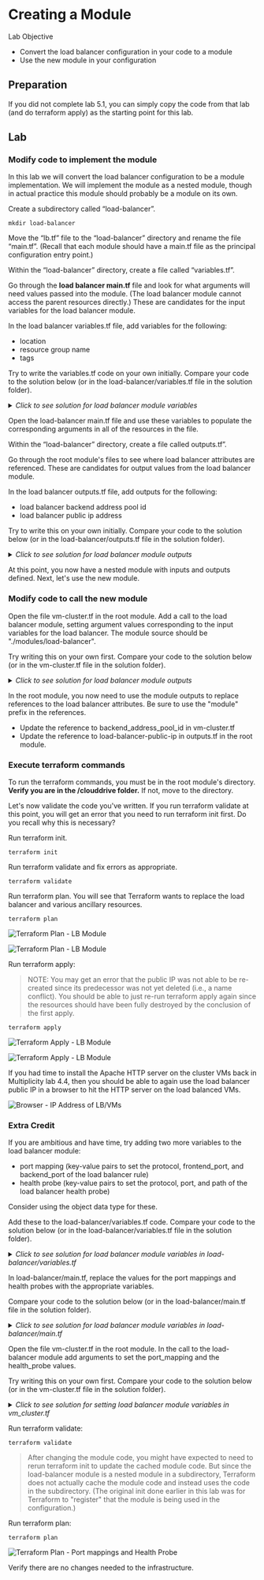 # Creating a Module

Lab Objective
- Convert the load balancer configuration in your code to a module
- Use the new module in your configuration

## Preparation

If you did not complete lab 5.1, you can simply copy the code from that lab (and do terraform apply) as the starting point for this lab.

## Lab

### Modify code to implement the module

In this lab we will convert the load balancer configuration to be a module implementation.  We will implement the module as a nested module, though in actual practice this module should probably be a module on its own.

Create a subdirectory called “load-balancer”.
```
mkdir load-balancer
```

Move the “lb.tf” file to the “load-balancer” directory and rename the file “main.tf”.  (Recall that each module should have a main.tf file as the principal configuration entry point.)

Within the “load-balancer” directory, create a file called “variables.tf”.

Go through the **load balancer main.tf** file and look for what arguments will need values passed into the module.  (The load balancer module cannot access the parent resources directly.)  These are candidates for the input variables for the load balancer module.

In the load balancer variables.tf file, add variables for the following:
  * location
  * resource group name
  * tags

Try to write the variables.tf code on your own initially. Compare your code to the solution below (or in the load-balancer/variables.tf file in the solution folder).

<details>

 _<summary>Click to see solution for load balancer module variables</summary>_

```
variable "location" {
  type = string
}

variable "resource_group_name" {
  type = string
}

variable "tags" {
  type = map(string)
}
```
</details>

Open the load-balancer main.tf file and use these variables to populate the corresponding arguments in all of the resources in the file.

Within the “load-balancer” directory, create a file called outputs.tf”.

Go through the root module's files to see where load balancer attributes are referenced.  These are candidates for output values from the load balancer module.

In the load balancer outputs.tf file, add outputs for the following:
  * load balancer backend address pool id
  * load balancer public ip address

Try to write this on your own initially.  Compare your code to the solution below (or in the load-balancer/outputs.tf file in the solution folder).

<details>

 _<summary>Click to see solution for load balancer module outputs</summary>_

```
output "backend_address_pool_id" {
  value = azurerm_lb_backend_address_pool.lab.id
}

output "public_ip_address" {
  value = azurerm_public_ip.lab-lb.ip_address
}
```
</details>

At this point, you now have a nested module with inputs and outputs defined.  Next, let's use the new module.

### Modify code to call the new module

Open the file vm-cluster.tf in the root module.  Add a call to the load balancer module, setting argument values corresponding to the input variables for the load balancer.  The module source should be "./modules/load-balancer".

Try writing this on your own first. Compare your code to the solution below (or in the vm-cluster.tf file in the solution folder).

<details>

 _<summary>Click to see solution for load balancer module outputs</summary>_

```
module "load-balancer" {
  source = "./load-balancer"

  location            = local.region
  resource_group_name = azurerm_resource_group.lab.name
  tags                = local.common_tags
}
```
</details>

In the root module, you now need to use the module outputs to replace references to the load balancer attributes.  Be sure to use the "module" prefix in the references.

* Update the reference to backend_address_pool_id in vm-cluster.tf
* Update the reference to load-balancer-public-ip in outputs.tf in the root module.

### Execute terraform commands

To run the terraform commands, you must be in the root module's directory.  **Verify you are in the /clouddrive folder.**  If not, move to the directory.

Let's now validate the code you've written.  If you run terraform validate at this point, you will get an error that you need to run terraform init first.  Do you recall why this is necessary?

Run terraform init.
```
terraform init
```

Run terraform validate and fix errors as appropriate.
```
terraform validate
```

Run terraform plan. You will see that Terraform wants to replace the load balancer and various ancillary resources.
```
terraform plan
```

![Terraform Plan - LB Module](./images/tf-plan-lb-module1.png "Terraform Plan - LB Module")

![Terraform Plan - LB Module](./images/tf-plan-lb-module2.png "Terraform Plan - LB Module")


Run terraform apply:
> NOTE: You may get an error that the public IP was not able to be re-created since its predecessor was not yet deleted (i.e., a name conflict).  You should be able to just re-run terraform apply again since the resources should have been fully destroyed by the conclusion of the first apply.
```
terraform apply
```

![Terraform Apply - LB Module](./images/tf-apply-lb-module1.png "Terraform Apply - LB Module")

![Terraform Apply - LB Module](./images/tf-apply-lb-module2.png "Terraform Apply - LB Module")

If you had time to install the Apache HTTP server on the cluster VMs back in Multiplicity lab 4.4, then you should be able to again use the load balancer public IP in a browser to hit the HTTP server on the load balanced VMs.

![Browser - IP Address of LB/VMs](./images/http-lb.png "Browser - IP Address of LB/VMs")

### Extra Credit

If you are ambitious and have time, try adding two more variables to the load balancer module:
  * port mapping  (key-value pairs to set the protocol, frontend_port, and backend_port of the load balancer rule)
  * health probe (key-value pairs to set the protocol, port, and path of the load balancer health probe)

Consider using the object data type for these.

Add these to the load-balancer/variables.tf code. Compare your code to the solution below (or in the load-balancer/variables.tf file in the solution folder).

<details>

 _<summary>Click to see solution for load balancer module variables in load-balancer/variables.tf</summary>_

```
variable "port_mapping" {
  description = "map with keys: protocol, frontend_port, backend_port"
  type = object ({
    protocol      = string,
    frontend_port = number,
    backend_port  = number
  })
}

variable "health_probe" {
  description = "map with keys: protocol, port, request_path"
  type = object ({
    protocol     = string,
    port         = number,
    request_path = string
  })
}
```
</details>

In load-balancer/main.tf, replace the values for the port mappings and health probes with the appropriate variables.

Compare your code to the solution below (or in the load-balancer/main.tf file in the solution folder).

<details>

 _<summary>Click to see solution for load balancer module variables in load-balancer/main.tf</summary>_

```
resource "azurerm_lb_probe" "lab" {
  resource_group_name = var.resource_group_name
  loadbalancer_id     = azurerm_lb.lab.id
  name                = "http-running-probe"
  protocol            = var.health_probe["protocol"]
  port                = var.health_probe["port"]
  request_path        = var.health_probe["request_path"]
}

resource "azurerm_lb_rule" "lab" {
  resource_group_name            = var.resource_group_name
  loadbalancer_id                = azurerm_lb.lab.id
  name                           = "aztf-labls-lb-rule"
  protocol                       = var.port_mapping["protocol"]
  frontend_port                  = var.port_mapping["frontend_port"]
  backend_port                   = var.port_mapping["backend_port"]
  frontend_ip_configuration_name = "publicIPAddress"
  backend_address_pool_id        = azurerm_lb_backend_address_pool.lab.id
  probe_id                       = azurerm_lb_probe.lab.id
}
```

</details>

Open the file vm-cluster.tf in the root module.  In the call to the load-balancer module add arguments to set the port_mapping and the health_probe values.

Try writing this on your own first. Compare your code to the solution below (or in the vm-cluster.tf file in the solution folder).

<details>

 _<summary>Click to see solution for setting load balancer module variables in vm_cluster.tf</summary>_

```
module "load-balancer" {
  source = "./load-balancer"

  location            = local.region
  resource_group_name = azurerm_resource_group.lab.name
  tags                = local.common_tags

  port_mapping = {
    protocol      = "Tcp"
    frontend_port = 80
    backend_port  = 80
  }
  health_probe = {
    protocol     = "Http"
    port         = 80
    request_path = "/"
  }
}
```
</details>

Run terraform validate:
```
terraform validate
```

> After changing the module code, you might have expected to need to rerun terraform init to update the cached module code.  But since the load-balancer module is a nested module in a subdirectory, Terraform does not actually cache the module code and instead uses the code in the subdirectory. (The original init done earlier in this lab was for Terraform to "register" that the module is being used in the configuration.)

Run terraform plan:
```
terraform plan
```

![Terraform Plan - Port mappings and Health Probe](./images/tf-plan-port-health.png "Terraform Plan - Port mappings and Health Probe")

Verify there are no changes needed to the infrastructure.
